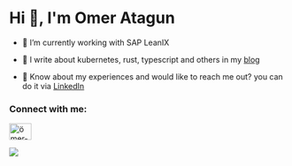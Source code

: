 <h1>Hi 👋, I'm Omer Atagun</h1>
<p>

- 🔭 I’m currently working with SAP LeanIX

- 📝 I write about kubernetes, rust, typescript and others in my [blog](https://omeratagun.net)

- 📄 Know about my experiences and would like to reach me out? you can do it via [LinkedIn](https://www.linkedin.com/in/%C3%B6mer-atag%C3%BCn-139199a2/)
</p>

<h3 align="left">Connect with me:</h3>
<p align="left">
<a href="https://www.linkedin.com/in/%C3%B6mer-atag%C3%BCn-139199a2/" target="blank"><img align="center" src="https://raw.githubusercontent.com/rahuldkjain/github-profile-readme-generator/master/src/images/icons/Social/linked-in-alt.svg" alt="ömer-atagün-139199a2" height="30" width="40" /></a>
</p>

![](https://komarev.com/ghpvc/?username=omeratagunn)

